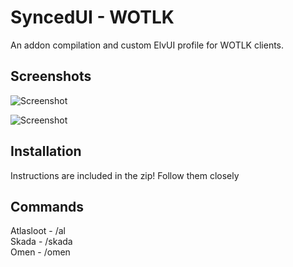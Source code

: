 # SyncedUI - WOTLK

An addon compilation and custom ElvUI profile for WOTLK clients.  

## Screenshots
![Screenshot](https://i.imgur.com/ELeaVAA.jpg)

![Screenshot](https://i.imgur.com/S10jxs4.jpg)



## Installation

Instructions are included in the zip!  Follow them closely 


## Commands

Atlasloot - /al  
Skada - /skada  
Omen - /omen  


